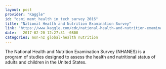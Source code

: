 ```yaml
---
layout: post
provider: "Kaggle"
id: "osmi_ment_health_in_tech_survey_2016"
title: "National Health and Nutrition Examination Survey"
link: "https://www.kaggle.com/cdc/national-health-and-nutrition-examination-survey"
date:   2017-02-20 12:27:31 -0800
categories: non-nz global-health nutrition
---
```


The National Health and Nutrition Examination Survey (NHANES) is a program of studies designed to assess the health and nutritional status of adults and children in the United States.
